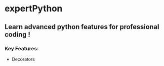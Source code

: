 # expertPython

## Learn advanced python features for professional coding !

### Key Features:
   -  Decorators
